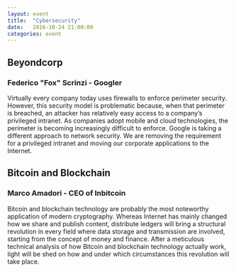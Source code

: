 ```yaml
---
layout: event
title:  "Cybersecurity"
date:   2016-10-24 21:00:00
categories: event
---
```


## Beyondcorp
### Federico "Fox" Scrinzi - Googler

Virtually every company today uses firewalls to enforce perimeter security. However, this security model is problematic because, when that perimeter is breached, an attacker has relatively easy access to a company’s privileged intranet. As companies adopt mobile and cloud technologies, the perimeter is becoming increasingly difficult to enforce. Google is taking a different approach to network security. We are removing the requirement for a privileged intranet and moving our corporate applications to the Internet.

## Bitcoin and Blockchain
### Marco Amadori - CEO of Inbitcoin

Bitcoin and blockchain technology are probably the most noteworthy application of modern cryptography. Whereas Internet has mainly changed how we share and publish content, distribute ledgers will bring a structural revolution in every field where data storage and transmission are involved, starting from the concept of money and finance. After a meticulous technical analysis of how Bitcoin and blockchain technology actually work, light will be shed on how and under which circumstances this revolution will take place.